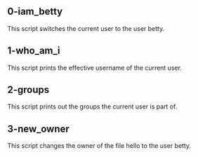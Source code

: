 ## 0-iam_betty
This script switches the current user to the user betty.
## 1-who_am_i
This script prints the effective username of the current user.
## 2-groups
This script prints out the groups the current user is part of.
## 3-new_owner
This script changes the owner of the file hello to the user betty.
